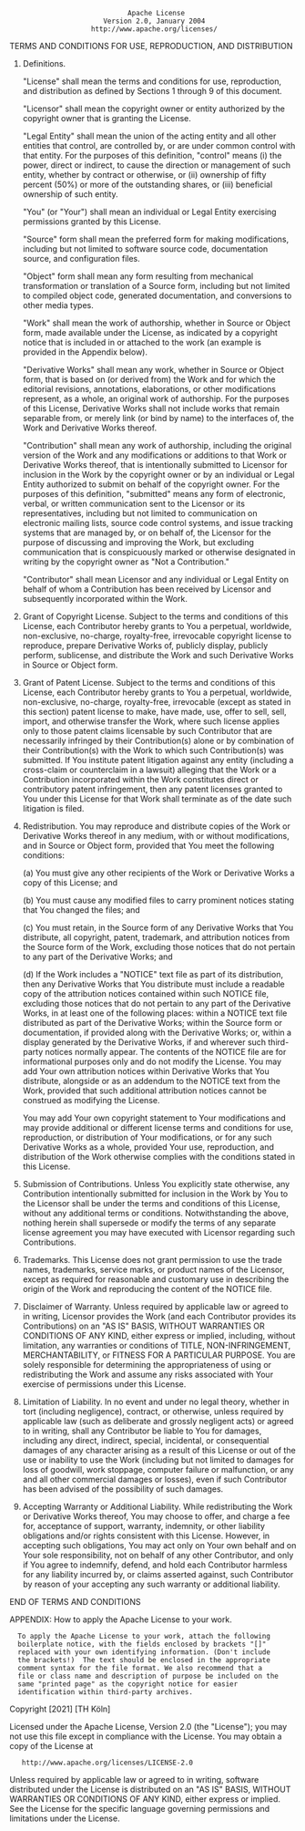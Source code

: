                                  Apache License
                           Version 2.0, January 2004
                        http://www.apache.org/licenses/

TERMS AND CONDITIONS FOR USE, REPRODUCTION, AND DISTRIBUTION

1.  Definitions.

    "License" shall mean the terms and conditions for use, reproduction, and distribution as defined by Sections 1 through 9 of this
    document.

    "Licensor" shall mean the copyright owner or entity authorized by the copyright owner that is granting the License.

    "Legal Entity" shall mean the union of the acting entity and all other entities that control, are controlled by, or are under common
    control with that entity. For the purposes of this definition, "control" means (i) the power, direct or indirect, to cause the direction
    or management of such entity, whether by contract or otherwise, or (ii) ownership of fifty percent (50%) or more of the outstanding
    shares, or (iii) beneficial ownership of such entity.

    "You" (or "Your") shall mean an individual or Legal Entity exercising permissions granted by this License.

    "Source" form shall mean the preferred form for making modifications, including but not limited to software source code, documentation
    source, and configuration files.

    "Object" form shall mean any form resulting from mechanical transformation or translation of a Source form, including but not limited to
    compiled object code, generated documentation, and conversions to other media types.

    "Work" shall mean the work of authorship, whether in Source or Object form, made available under the License, as indicated by a
    copyright notice that is included in or attached to the work (an example is provided in the Appendix below).

    "Derivative Works" shall mean any work, whether in Source or Object form, that is based on (or derived from) the Work and for which the
    editorial revisions, annotations, elaborations, or other modifications represent, as a whole, an original work of authorship. For the
    purposes of this License, Derivative Works shall not include works that remain separable from, or merely link (or bind by name) to the
    interfaces of, the Work and Derivative Works thereof.

    "Contribution" shall mean any work of authorship, including the original version of the Work and any modifications or additions to that
    Work or Derivative Works thereof, that is intentionally submitted to Licensor for inclusion in the Work by the copyright owner or by an
    individual or Legal Entity authorized to submit on behalf of the copyright owner. For the purposes of this definition, "submitted" means
    any form of electronic, verbal, or written communication sent to the Licensor or its representatives, including but not limited to
    communication on electronic mailing lists, source code control systems, and issue tracking systems that are managed by, or on behalf of,
    the Licensor for the purpose of discussing and improving the Work, but excluding communication that is conspicuously marked or otherwise
    designated in writing by the copyright owner as "Not a Contribution."

    "Contributor" shall mean Licensor and any individual or Legal Entity on behalf of whom a Contribution has been received by Licensor and
    subsequently incorporated within the Work.

2.  Grant of Copyright License. Subject to the terms and conditions of this License, each Contributor hereby grants to You a perpetual,
    worldwide, non-exclusive, no-charge, royalty-free, irrevocable copyright license to reproduce, prepare Derivative Works of, publicly
    display, publicly perform, sublicense, and distribute the Work and such Derivative Works in Source or Object form.

3.  Grant of Patent License. Subject to the terms and conditions of this License, each Contributor hereby grants to You a perpetual,
    worldwide, non-exclusive, no-charge, royalty-free, irrevocable (except as stated in this section) patent license to make, have made,
    use, offer to sell, sell, import, and otherwise transfer the Work, where such license applies only to those patent claims licensable by
    such Contributor that are necessarily infringed by their Contribution(s) alone or by combination of their Contribution(s) with the Work
    to which such Contribution(s) was submitted. If You institute patent litigation against any entity (including a cross-claim or
    counterclaim in a lawsuit) alleging that the Work or a Contribution incorporated within the Work constitutes direct or contributory
    patent infringement, then any patent licenses granted to You under this License for that Work shall terminate as of the date such
    litigation is filed.

4.  Redistribution. You may reproduce and distribute copies of the Work or Derivative Works thereof in any medium, with or without
    modifications, and in Source or Object form, provided that You meet the following conditions:

    (a) You must give any other recipients of the Work or Derivative Works a copy of this License; and

    (b) You must cause any modified files to carry prominent notices stating that You changed the files; and

    (c) You must retain, in the Source form of any Derivative Works that You distribute, all copyright, patent, trademark, and attribution
    notices from the Source form of the Work, excluding those notices that do not pertain to any part of the Derivative Works; and

    (d) If the Work includes a "NOTICE" text file as part of its distribution, then any Derivative Works that You distribute must include a
    readable copy of the attribution notices contained within such NOTICE file, excluding those notices that do not pertain to any part of
    the Derivative Works, in at least one of the following places: within a NOTICE text file distributed as part of the Derivative Works;
    within the Source form or documentation, if provided along with the Derivative Works; or, within a display generated by the Derivative
    Works, if and wherever such third-party notices normally appear. The contents of the NOTICE file are for informational purposes only and
    do not modify the License. You may add Your own attribution notices within Derivative Works that You distribute, alongside or as an
    addendum to the NOTICE text from the Work, provided that such additional attribution notices cannot be construed as modifying the
    License.

    You may add Your own copyright statement to Your modifications and may provide additional or different license terms and conditions for
    use, reproduction, or distribution of Your modifications, or for any such Derivative Works as a whole, provided Your use, reproduction,
    and distribution of the Work otherwise complies with the conditions stated in this License.

5.  Submission of Contributions. Unless You explicitly state otherwise, any Contribution intentionally submitted for inclusion in the Work
    by You to the Licensor shall be under the terms and conditions of this License, without any additional terms or conditions.
    Notwithstanding the above, nothing herein shall supersede or modify the terms of any separate license agreement you may have executed
    with Licensor regarding such Contributions.

6.  Trademarks. This License does not grant permission to use the trade names, trademarks, service marks, or product names of the Licensor,
    except as required for reasonable and customary use in describing the origin of the Work and reproducing the content of the NOTICE file.

7.  Disclaimer of Warranty. Unless required by applicable law or agreed to in writing, Licensor provides the Work (and each Contributor
    provides its Contributions) on an "AS IS" BASIS, WITHOUT WARRANTIES OR CONDITIONS OF ANY KIND, either express or implied, including,
    without limitation, any warranties or conditions of TITLE, NON-INFRINGEMENT, MERCHANTABILITY, or FITNESS FOR A PARTICULAR PURPOSE. You
    are solely responsible for determining the appropriateness of using or redistributing the Work and assume any risks associated with Your
    exercise of permissions under this License.

8.  Limitation of Liability. In no event and under no legal theory, whether in tort (including negligence), contract, or otherwise, unless
    required by applicable law (such as deliberate and grossly negligent acts) or agreed to in writing, shall any Contributor be liable to
    You for damages, including any direct, indirect, special, incidental, or consequential damages of any character arising as a result of
    this License or out of the use or inability to use the Work (including but not limited to damages for loss of goodwill, work stoppage,
    computer failure or malfunction, or any and all other commercial damages or losses), even if such Contributor has been advised of the
    possibility of such damages.

9.  Accepting Warranty or Additional Liability. While redistributing the Work or Derivative Works thereof, You may choose to offer, and
    charge a fee for, acceptance of support, warranty, indemnity, or other liability obligations and/or rights consistent with this License.
    However, in accepting such obligations, You may act only on Your own behalf and on Your sole responsibility, not on behalf of any other
    Contributor, and only if You agree to indemnify, defend, and hold each Contributor harmless for any liability incurred by, or claims
    asserted against, such Contributor by reason of your accepting any such warranty or additional liability.

END OF TERMS AND CONDITIONS

APPENDIX: How to apply the Apache License to your work.

      To apply the Apache License to your work, attach the following
      boilerplate notice, with the fields enclosed by brackets "[]"
      replaced with your own identifying information. (Don't include
      the brackets!)  The text should be enclosed in the appropriate
      comment syntax for the file format. We also recommend that a
      file or class name and description of purpose be included on the
      same "printed page" as the copyright notice for easier
      identification within third-party archives.

Copyright [2021] [TH Köln]

Licensed under the Apache License, Version 2.0 (the "License"); you may not use this file except in compliance with the License. You may
obtain a copy of the License at

       http://www.apache.org/licenses/LICENSE-2.0

Unless required by applicable law or agreed to in writing, software distributed under the License is distributed on an "AS IS" BASIS,
WITHOUT WARRANTIES OR CONDITIONS OF ANY KIND, either express or implied. See the License for the specific language governing permissions and
limitations under the License.
